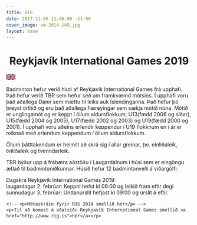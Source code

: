 ```yaml
---
title: RIG
date: 2017-11-06 11:48:00 -11:00
cover_image: em-2014-145.jpg
layout: base
---
```


<head>
  <link href='http://fonts.googleapis.com/css?family=Lobster' rel='stylesheet' type='text/css'>
</head>
<body>
  <h1 class="board_text" align="center">Reykjavík International Games 2019</h1>
  <a href="/RIG-ENG">
    <img src="/images/uk-flag.png" class="language-flag"><img>
  </a>

  <section class="long_text">
    <p>
      Badminton hefur verið hluti af Reykjavik International Games frá upphafi. Það hefur verið TBR sem hefur séð um framkvæmd mótsins. Í upphafi voru það aðallega Danir sem mættu til leiks auk Íslendinganna. Það hefur þó breyst örlítið og eru það aðallega Færeyingar sem sækja mótið núna.
      Mótið er unglingamót og er keppt í öllum aldursflokkum; U13(fædd 2006 og síðar), U15(fædd 2004 og 2005), U17(fædd 2002 og 2003) og U19(fædd 2000 og 2001). Í upphafi voru aðeins erlendir keppendur í U19 flokknum en í ár er reiknað með erlendum keppendum í öllum aldursflokkum.
    </p>
    <p>
      Öllum þátttakendum er heimilt að skrá sig í allar greinar, þe. einliðaleik, tvíliðaleik og tvenndarleik.
    </p>
    <p>
      TBR býður upp á frábæra aðstöðu í Laugardalnum í húsi sem er eingöngu ætlað til badmintoniðkunnar. Húsið hefur 12 badmintonvelli á viðargólfi.
    </p>
    <p>
      Dagskrá Reykjavík International Games 2019:<br>
      laugardagur 2. febrúar: Keppni hefst kl 09:00 og leikið fram eftir degi<br>
      sunnudagur 3. febrúar: Undanúrslit hefjast kl 09:00 og úrslit á eftir.
    </p>

    <!-- <p>Mótaskráin fyrir RIG 2014 smellið hér</p> -->
    <p>Til að komast á aðalsíðu Reykjavík International Games smellið <a href="http://www.rig.is">hér</a></p>
  </section>
</body>
